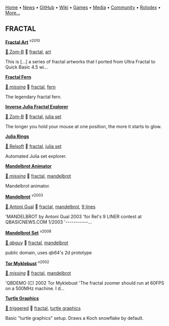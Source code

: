 [Home](https://qb64.com) • [News](news.md) • [GitHub](github.md) • [Wiki](wiki.md) • [Games](games.md) • [Media](media.md) • [Community](community.md) • [Rolodex](rolodex.md) • [More...](more.md)

## FRACTAL

**[Fractal Art](fractal-art/index)** <sup>v2010</sup>

[🐝 Zom-B](zom-b) 🔗 [fractal](fractal), [art](art)

This is [...] a series of fractal artworks that I ported from Ultra Fractal to Quick Basic 4.5 wi...

**[Fractal Fern](fractal-fern/index)**

[🐝 *missing*](author_missing) 🔗 [fractal](fractal), [fern](fern)

The legendary fractal fern.

**[Inverse Julia Fractal Explorer](inverse-julia-fractal-explorer/index)**

[🐝 Zom-B](zom-b) 🔗 [fractal](fractal), [julia set](julia-set)

The longer you hold your mouse at one position, the more it starts to glow.

**[Julia Rings](julia-rings/index)**

[🐝 Relsoft](relsoft) 🔗 [fractal](fractal), [julia set](julia-set)

Automated Julia set explorer.

**[Mandelbrot Animator](mandelbrot-animator/index)**

[🐝 *missing*](author_missing) 🔗 [fractal](fractal), [mandelbrot](mandelbrot)

Mandelbrot animator.

**[Mandelbrot](mandelbrot-set-2003/index)** <sup>v2003</sup>

[🐝 Antoni Gual](antoni-gual) 🔗 [fractal](fractal), [mandelbrot](mandelbrot), [9 lines](9-lines)

'MANDELBROT by Antoni Gual 2003 'for Rel's 9 LINER contest at QBASICNEWS.COM  1/2003 '-----------...

**[Mandelbrot Set](mandelbrot-set-2008/index)** <sup>v2008</sup>

[🐝 qbguy](qbguy) 🔗 [fractal](fractal), [mandelbrot](mandelbrot)

public domain, uses qb64's 2d prototype

**[Tor Myklebust](mandelbrot-zoomer/index)** <sup>v2002</sup>

[🐝 *missing*](author_missing) 🔗 [fractal](fractal), [mandelbrot](mandelbrot)

'QBDEMO (C) 2002 Tor Myklebust  'The fractal zoomer should run at 60FPS on a 500MHz machine.  I d...

**[Turtle Graphics](turtle-graphics/index)**

[🐝 triggered](triggered) 🔗 [fractal](fractal), [turtle graphics](turtle-graphics)

Basic "turtle graphics" setup. Draws a Koch snowflake by default.
